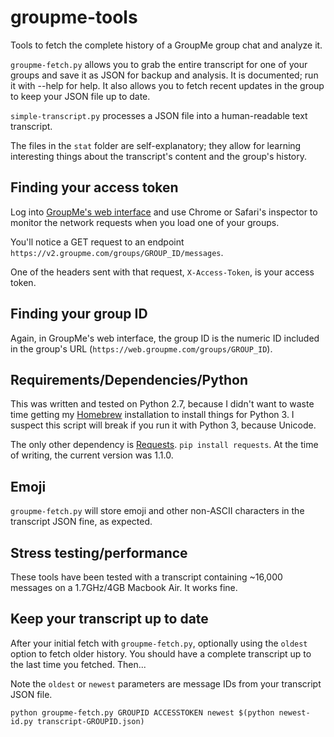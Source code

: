 # groupme-tools

Tools to fetch the complete history of a GroupMe group chat and analyze it.

`groupme-fetch.py` allows you to grab the entire transcript for one of your groups and save it as JSON for backup and analysis. It is documented; run it with --help for help. It also allows you to fetch recent updates in the group to keep your JSON file up to date.

`simple-transcript.py` processes a JSON file into a human-readable text transcript.

The files in the `stat` folder are self-explanatory; they allow for learning interesting things about the transcript's content and the group's history.

## Finding your access token

Log into [GroupMe's web interface](https://web.groupme.com/groups) and use Chrome or Safari's inspector to monitor the network requests when you load one of your groups.

You'll notice a GET request to an endpoint `https://v2.groupme.com/groups/GROUP_ID/messages`.

One of the headers sent with that request, `X-Access-Token`, is your access token.

## Finding your group ID

Again, in GroupMe's web interface, the group ID is the numeric ID included in the group's URL (`https://web.groupme.com/groups/GROUP_ID`).

## Requirements/Dependencies/Python

This was written and tested on Python 2.7, because I didn't want to waste time getting my [Homebrew](https://github.com/mxcl/homebrew/wiki/Homebrew-and-Python) installation to install things for Python 3. I suspect this script will break if you run it with Python 3, because Unicode.

The only other dependency is [Requests](http://docs.python-requests.org/en/latest/). `pip install requests`. At the time of writing, the current version was 1.1.0.

## Emoji

`groupme-fetch.py` will store emoji and other non-ASCII characters in the transcript JSON fine, as expected.

## Stress testing/performance

These tools have been tested with a transcript containing ~16,000 messages on a 1.7GHz/4GB Macbook Air. It works fine.

## Keep your transcript up to date

After your initial fetch with `groupme-fetch.py`, optionally using the `oldest` option to fetch older history. You should have a complete transcript up to the last time you fetched. Then...

Note the `oldest` or `newest` parameters are message IDs from your transcript JSON file.

`python groupme-fetch.py GROUPID ACCESSTOKEN newest $(python newest-id.py transcript-GROUPID.json)`
